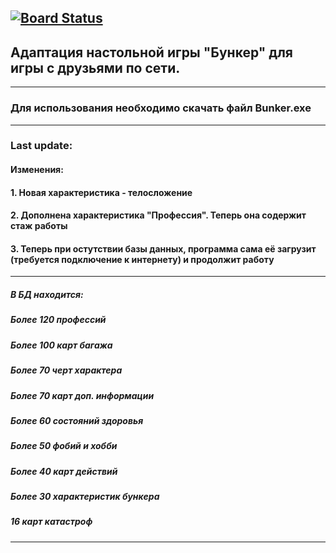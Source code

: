 [![Board Status](https://dev.azure.com/kbroom135/4d1219ed-92f4-43f9-8003-255cf258b86d/ecc88350-ecdf-40cc-ad41-242bcc797018/_apis/work/boardbadge/65c90c37-dd42-48e6-bf92-3b3ec1a9794d)](https://dev.azure.com/kbroom135/4d1219ed-92f4-43f9-8003-255cf258b86d/_boards/board/t/ecc88350-ecdf-40cc-ad41-242bcc797018/Microsoft.RequirementCategory)
---
## Адаптация настольной игры "Бункер" для игры с друзьями по сети.
---
### Для использования необходимо скачать файл Bunker.exe
---
### Last update:
#### Изменения:
#### 1. Новая характеристика - телосложение
#### 2. Дополнена характеристика "Профессия". Теперь она содержит стаж работы
#### 3. Теперь при остутствии базы данных, программа сама её загрузит (требуется подключение к интернету) и продолжит работу
---
##### В БД находится:
##### Более 120 профессий
##### Более 100 карт багажа
##### Более 70 черт характера
##### Более 70 карт доп. информации
##### Более 60 состояний здоровья
##### Более 50 фобий и хобби
##### Более 40 карт действий
##### Более 30 характеристик бункера
##### 16 карт катастроф
---
